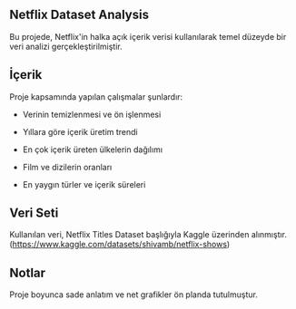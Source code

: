 ## Netflix Dataset Analysis
Bu projede, Netflix'in halka açık içerik verisi kullanılarak temel düzeyde bir veri analizi gerçekleştirilmiştir.

## İçerik
Proje kapsamında yapılan çalışmalar şunlardır:

- Verinin temizlenmesi ve ön işlenmesi

- Yıllara göre içerik üretim trendi

- En çok içerik üreten ülkelerin dağılımı

- Film ve dizilerin oranları

- En yaygın türler ve içerik süreleri


## Veri Seti
Kullanılan veri, Netflix Titles Dataset başlığıyla Kaggle üzerinden alınmıştır. (https://www.kaggle.com/datasets/shivamb/netflix-shows)

## Notlar
Proje boyunca sade anlatım ve net grafikler ön planda tutulmuştur.